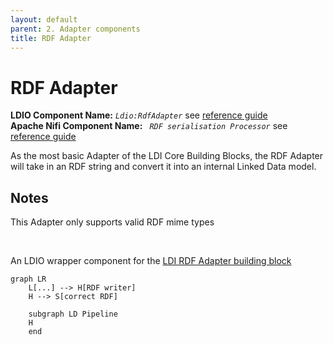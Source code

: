 ```yaml
---
layout: default
parent: 2. Adapter components
title: RDF Adapter
---
```


# RDF Adapter

<b>LDIO Component Name:</b> <i>`Ldio:RdfAdapter`</i> see [reference guide]() <br>
<b>Apache Nifi Component Name:</b> <i>`
RDF serialisation Processor` </i> see [reference guide]()


As the most basic Adapter of the LDI Core Building Blocks, the RDF Adapter will take in an RDF string and convert it 
into an internal Linked Data model.  

## Notes

This Adapter only supports valid RDF mime types


<br>

An LDIO wrapper component for the [LDI RDF Adapter building block](../../core/ldi-adapters/rdf-adapter)

```mermaid
graph LR
    L[...] --> H[RDF writer]
    H --> S[correct RDF]

    subgraph LD Pipeline
    H
    end
```
